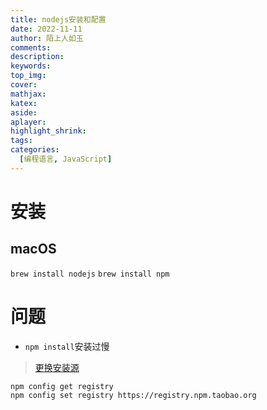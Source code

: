```yaml
---
title: nodejs安装和配置
date: 2022-11-11
author: 陌上人如玉
comments:
description:
keywords:
top_img:
cover:
mathjax:
katex:
aside:
aplayer:
highlight_shrink:
tags: 
categories:
  [编程语言, JavaScript]
---
```


# 安装
## macOS
`brew install nodejs`
`brew install npm`

# 问题
* `npm install`安装过慢
> [更换安装源](https://blog.csdn.net/qwe435541908/article/details/93140354)
```shell
npm config get registry
npm config set registry https://registry.npm.taobao.org
```




